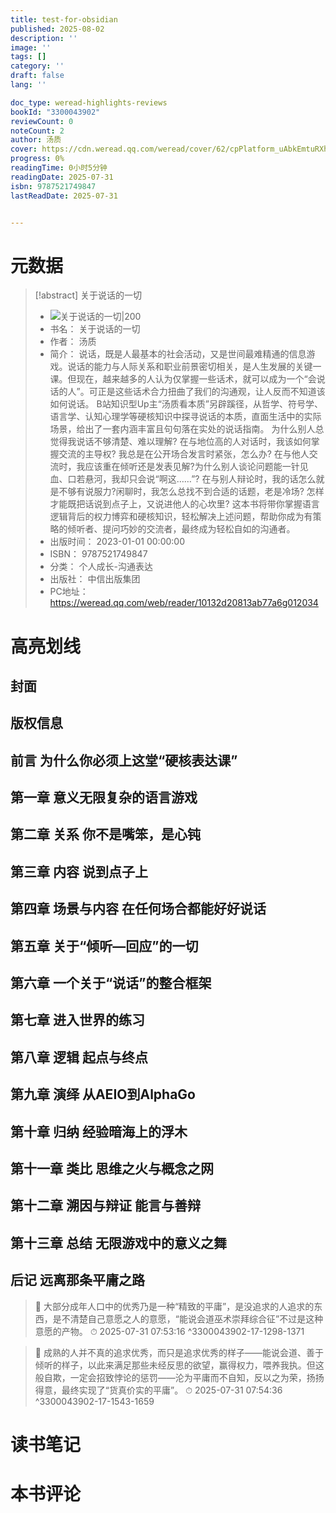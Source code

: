 ```yaml
---
title: test-for-obsidian
published: 2025-08-02
description: ''
image: ''
tags: []
category: ''
draft: false 
lang: ''

doc_type: weread-highlights-reviews
bookId: "3300043902"
reviewCount: 0
noteCount: 2
author: 汤质
cover: https://cdn.weread.qq.com/weread/cover/62/cpPlatform_uAbkEmtuRXhXvn2SDuTRYP/t6_cpPlatform_uAbkEmtuRXhXvn2SDuTRYP.jpg
progress: 0%
readingTime: 0小时5分钟
readingDate: 2025-07-31
isbn: 9787521749847
lastReadDate: 2025-07-31


---
```


# 元数据

> [!abstract] 关于说话的一切
>
> - ![ 关于说话的一切|200](https://cdn.weread.qq.com/weread/cover/62/cpPlatform_uAbkEmtuRXhXvn2SDuTRYP/t6_cpPlatform_uAbkEmtuRXhXvn2SDuTRYP.jpg)
> - 书名： 关于说话的一切
> - 作者： 汤质
> - 简介： 说话，既是人最基本的社会活动，又是世间最难精通的信息游戏。说话的能力与人际关系和职业前景密切相关，是人生发展的关键一课。但现在，越来越多的人认为仅掌握一些话术，就可以成为一个“会说话的人”。可正是这些话术合力扭曲了我们的沟通观，让人反而不知道该如何说话。 B站知识型Up主“汤质看本质”另辟蹊径，从哲学、符号学、语言学、认知心理学等硬核知识中探寻说话的本质，直面生活中的实际场景，给出了一套内涵丰富且句句落在实处的说话指南。 为什么别人总觉得我说话不够清楚、难以理解? 在与地位高的人对话时，我该如何掌握交流的主导权? 我总是在公开场合发言时紧张，怎么办? 在与他人交流时，我应该重在倾听还是发表见解?为什么别人谈论问题能一针见血、口若悬河，我却只会说“啊这……”? 在与别人辩论时，我的话怎么就是不够有说服力?闲聊时，我怎么总找不到合适的话题，老是冷场? 怎样才能既把话说到点子上，又说进他人的心坎里? 这本书将带你掌握语言逻辑背后的权力博弈和硬核知识，轻松解决上述问题，帮助你成为有策略的倾听者、提问巧妙的交流者，最终成为轻松自如的沟通者。
> - 出版时间： 2023-01-01 00:00:00
> - ISBN： 9787521749847
> - 分类： 个人成长-沟通表达
> - 出版社： 中信出版集团
> - PC地址：https://weread.qq.com/web/reader/10132d20813ab77a6g012034

# 高亮划线

## 封面

## 版权信息

## 前言 为什么你必须上这堂“硬核表达课”

## 第一章 意义无限复杂的语言游戏

## 第二章 关系 你不是嘴笨，是心钝

## 第三章 内容 说到点子上

## 第四章 场景与内容 在任何场合都能好好说话

## 第五章 关于“倾听—回应”的一切

## 第六章 一个关于“说话”的整合框架

## 第七章 进入世界的练习

## 第八章 逻辑 起点与终点

## 第九章 演绎 从AEIO到AlphaGo

## 第十章 归纳 经验暗海上的浮木

## 第十一章 类比 思维之火与概念之网

## 第十二章 溯因与辩证 能言与善辩

## 第十三章 总结 无限游戏中的意义之舞

## 后记 远离那条平庸之路

> 📌 大部分成年人口中的优秀乃是一种“精致的平庸”，是没追求的人追求的东西，是不清楚自己意愿之人的意愿，“能说会道巫术崇拜综合征”不过是这种意愿的产物。 
> ⏱ 2025-07-31 07:53:16 ^3300043902-17-1298-1371

> 📌 成熟的人并不真的追求优秀，而只是追求优秀的样子——能说会道、善于倾听的样子，以此来满足那些未经反思的欲望，赢得权力，喂养我执。但这般自欺，一定会招致悖论的惩罚——沦为平庸而不自知，反以之为荣，扬扬得意，最终实现了“货真价实的平庸”。 
> ⏱ 2025-07-31 07:54:36 ^3300043902-17-1543-1659

# 读书笔记

# 本书评论

